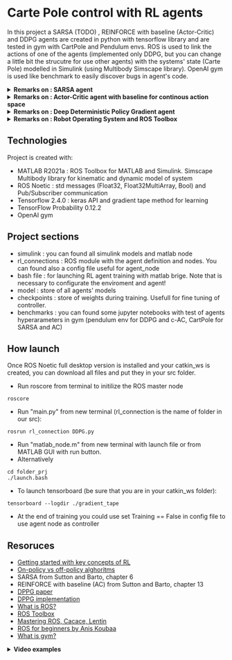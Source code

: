# Carte Pole control with RL agents

In this project a SARSA (TODO) , REINFORCE with baseline (Actor-Critic) and DDPG agents are created in python with tensorflow library and are tested in gym with CartPole and Pendulum envs. ROS is used to link the actions of one of the agents (implemented only DDPG, but you can change a little bit the strucutre for use other agents) with the systems' state (Carte Pole) modelled in Simulink (using Multibody Simscape library). OpenAI gym is used like benchmark to easily discover bugs in agent's code. 

<details>
<summary><strong>Remarks on : SARSA agent</strong></summary>
  Q-Learning technique is an Off Policy technique beacuse uses the greedy approach to learn the Q-value. SARSA technique, on the other hand, is an On Policy and uses the action performed by the current policy to learn the Q-value:
  
![immagine](https://user-images.githubusercontent.com/97847032/162726373-a6c2e706-7e56-4cc6-8c3c-132538810160.png)
  
  To train the network a gradient descent method is used to reduce the temporal difference error.
  
  ![immagine](https://user-images.githubusercontent.com/97847032/163396027-53889d77-27cc-4333-bc9c-c0db5cc133f2.png)

  
</details>
  
  
<details>
<summary><strong>Remarks on : Actor-Critic agent with baseline for continous action space</strong></summary>
  
Unlike many other RL algorithms that parameterize the value functions (Q learning, SARSA, DQN etc.) and derive the policy from the optimal value function using off-policy or on-policy methods (check in resources for details), the **Policy gradient algorithms** use a neural network or a function (to be more general) to estimate directly the policy. To do this the core idea is to maximize the V function, so for use a **gradient ascent** this function must be differentiable, this means that the policy will be a softmax, a gaussian distribution or a neural network (it depends if action space is discrete or continous). REINFORCE is a popular algortihms (check resources for more details) that use the **temporal difference error** coming from Bellamn equation to calculate the gradient:
  
  ![immagine](https://user-images.githubusercontent.com/97847032/161729301-381c7cdd-380e-44ba-b2a8-96608dc95b01.png)

Where Gt is the reward-to-go at each time step, The learning algortihms look like:
  
  ![immagine](https://user-images.githubusercontent.com/97847032/161730201-49d4261c-0836-4496-87c8-6d5fbd618a5b.png)

But also if the policy gradients methods could be simple to implement, the major backside is the high variance caused by the calculation of returns (or reward). A common way to reduce variance is subtract a **baseline b(s)** from the returns in the policy gradient that does not depend from the action taken from policy in this way it mustn’t introduce any bias to the policy gradient. This could be also a random number, but a great candidate to use like baseline is the the value function itself! 
  
  ![immagine](https://user-images.githubusercontent.com/97847032/161731662-5c5e3308-63fb-4ad6-a85e-b05e61c59462.png)

 
 This bring to a new kind of agent called **actor-critic**, in which the actor is the part of the agent that take the action, and the critic is the part that evaluate how the state (or the pair of (action,state)) is good. If we use as baseline the value Q(s,a) we obtain a Q-Actor-Critic agent. The goal is to minimize the TD error for the critic and use PG algorithm for the actor, like shown before. 
  
  If we are talking about Deep Reinforcement Learning, we have to train 2 differents networks:
  
  ![immagine](https://user-images.githubusercontent.com/97847032/161732104-cdcd655b-66b8-4183-b8d9-3f0071b46d50.png)
  
  Now if the action space is discrete, we could use a softmax activation function in the last layer of actor network, otherwise we have to split our actor network in 2 output with dimension equal to n (number of actions) one for predict the mean of a gaussian distribution and another to predict the ln(std) (beacuse it allow us to predict any value) and we will use these 2 parameters to sample an action according with this distribution (this for all sample in the mu-vector and ln(std)-vector output). This is the different between a **categorical policy** and **fiagonal gaussian policy** for a **stochastic policy**
  
![immagine](https://user-images.githubusercontent.com/97847032/163396486-45ed582b-42f0-4247-aee2-728549cf1c2e.png)

</details>


<details>
<summary><strong>Remarks on : Deep Deterministic Policy Gradient agent</strong></summary>
In this case we have 4 networks:
  
* Actor network that predict direcrtly the action istead predict [mu,std] of a gaussian distribution
* Target Actor
* Q network, quite similar to baseline network in AC agent
* Target Q network
 
  The target networks are time-delayed copies of their original networks that we use to upgrade weights in quite stable way. In methods that do not use target networks, the update equations of the network are interdependent on the values calculated by the network itself, which makes it prone to divergence.
  
* DDPG is an off-policy algorithm, because is a sort of extension of Q-learning.
* DDPG can only be used for environments with continuous action spaces.
* DDPG can be thought of as being deep Q-learning for continuous action spaces.
  
 Recap the Bellman equation describing the optimal action-value function in Q-learning algorithm (like you can see is off-policy):
  
  ![immagine](https://user-images.githubusercontent.com/97847032/161815819-fda3b998-3262-4dd7-9272-a77af8217b61.png)

  If Q(s,a) function is approximated by a neural network we could use a mean-squared Bellman error (MSBE) function to train it (like for the critic of QAC) :
  
  ![immagine](https://user-images.githubusercontent.com/97847032/161816035-5129143c-64e2-4207-b802-783d59b3ba45.png)

 At this point we have to add 2 stuff respect to Q-learning:
  * A buffer to store all trajectory
  * Q(s',a') is called **target network**
  
  In DQN-based algorithms, the target network is just copied over from the main network every some-fixed-number of steps. In DDPG-style algorithms, the target network is updated once per main network update by polyak averaging. 
  
  ![immagine](https://user-images.githubusercontent.com/97847032/161816839-c2e25d02-22a1-4852-a37d-2e01bfd25e99.png)

  Policy learning in DDPG is fairly simple. We want to learn a deterministic policy which gives the action that maximizes Q(s,a). Because the action space is continuous, and we assume the Q-function is differentiable with respect to action, we can just perform gradient ascent (with respect to policy parameters only) to solve
  
![immagine](https://user-images.githubusercontent.com/97847032/161816871-630ae12e-4005-44fb-b003-342a10df0535.png)
 
 Once DDPG is a off-policy algortihms and the policy is **deterministic** (not stochastic like REINFORCE with baseline), if the agent were to explore on-policy, in the beginning it would probably not try a wide enough variety of actions to find useful learning signals. To make DDPG policies explore better, we add white noise to their actions at training time. In the DDPG paper (see references) an Ornstein-Uhlenbeck process is used.
  
 ![immagine](https://user-images.githubusercontent.com/97847032/161817384-95e84e9e-035b-420d-9ffc-360db622cc6b.png)

  ![immagine](https://user-images.githubusercontent.com/97847032/161817856-c267ee10-c504-48a2-9663-cb6657ca038d.png)
  
  So, for continuous action signals, it is important to set the noise standard deviation appropriately to encourage exploration. An hint : If your agent converges on local optima too quickly, promote agent exploration by increasing the amount of noise.

</details>

<details>
<summary><strong>Remarks on : Robot Operating System and ROS Toolbox</strong></summary>
ROS stands for Robot Operating System. Even if it says so, ROS is not a real operating system since it goes on top of Linux Ubuntu. ROS is a framework on top of the O.S. that allows it to abstract the hardware from the software. This means you can think in terms of software for all the hardware of the robot. ROS has a communication protocol, principally based on publisher/subscriber (but not only), that allow you to send a message from your software module (one node) to robot controller (another node) using special messages and topics.
  
  ![immagine](https://user-images.githubusercontent.com/97847032/161818837-d60a50a4-85f1-499c-b785-45024f89cfe6.png)
  
  ROS Toolbox allow you to exchange messages from differents nodes deployed everywhere (on a HPC SBC, IPC,..) with MATLAB ecosystem. 
  
  ![immagine](https://user-images.githubusercontent.com/97847032/161819124-17971d79-9402-4597-88c5-6f5f6e90347e.png)

  Once a node is created with python ROS API (rospy) and another one is created with MATLAB (in the same computer, but also in other one) these can communicate using standard messages once topics are defined. In the resource you will find a book and some courses to getting started with ROS.

 </details>

## Technologies
Project is created with:
* MATLAB R2021a : ROS Toolbox for MATLAB and Simulink. Simscape Multibody library for kinematic and dynamic model of system
* ROS Noetic : std messages (Float32, Float32MultiArray, Bool) and Pub/Subscriber communication
* Tensorflow 2.4.0 : keras API and gradient tape method for learning
* TensorFlow Probability 0.12.2
* OpenAI gym

## Project sections
* simulink : you can found all simulink models and matlab node
* rl_connections : ROS module with the agent definition and nodes. You can found also a config file useful for agent_node
* bash file : for launching RL agent training with matlab brige. Note that is necessary to configurate the enviroment and agent!
* model : store of all agents' models
* checkpoints : store of weights during training. Usefull for fine tuning of controller.
* benchmarks : you can found some jupyter notebooks with test of agents hyperarameters in gym (pendulum env for DDPG and c-AC, CartPole for SARSA and AC)

## How launch
Once ROS Noetic full desktop version is installed and your catkin_ws is created, you can download all files and put they in your src folder. 

* Run roscore from terminal to initilize the ROS master node
```
roscore
```
* Run "main.py" from new terminal (rl_connection is the name of folder in our src):
```
rosrun rl_connection DDPG.py
```
* Run "matlab_node.m" from new terminal with launch file or from MATLAB GUI with run button.
* Alternatively
```
cd folder_prj
./launch.bash
```
* To launch tensorboard (be sure that you are in your catkin_ws folder):
```
tensorboard --logdir ./gradient_tape
```
* At the end of training you could use set Training == False in config file to use agent node as controller

## Resoruces

* [Getting started with key concepts of RL](https://spinningup.openai.com/en/latest/spinningup/rl_intro.html)
* [On-policy vs off-policy alghoritms](https://analyticsindiamag.com/reinforcement-learning-policy/)
* SARSA from Sutton and Barto, chapter 6
* REINFORCE with baseline (AC) from Sutton and Barto, chapter 13
* [DPPG paper](https://arxiv.org/pdf/1509.02971.pdf)
* [DPPG implementation](https://keras.io/examples/rl/ddpg_pendulum/4)
* [What is ROS?](https://www.theconstructsim.com/what-is-ros/)
* [ROS Toolbox](https://it.mathworks.com/products/ros.html)
* [Mastering ROS, Cacace, Lentin](https://www.amazon.com/Mastering-ROS-Robotics-Programming-troubleshooting/dp/1801071020)
* [ROS for beginners by Anis Koubaa](https://www.udemy.com/course/ros-essentials/)
* [What is gym?](https://gym.openai.com/)

<details>
<summary><strong>Video examples </strong></summary>


## Agent during training

https://user-images.githubusercontent.com/97847032/164916064-810d9cec-1018-4509-b9ec-9f875e70797b.mp4

  ## Using agent in control mode after training


https://user-images.githubusercontent.com/97847032/164916066-82873cc9-9193-4a0c-89db-bccae9698346.mp4

</details>

